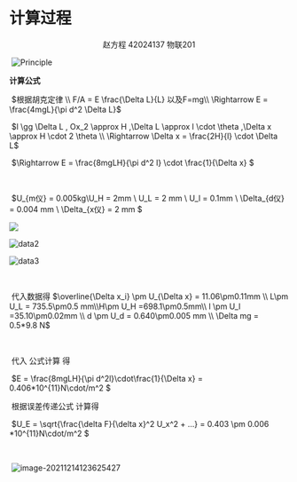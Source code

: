 # 计算过程

<center>
	赵方程 42024137 物联201	
</center>

​												![Principle](C:\Users\Equationzhao\Desktop\物理实验\杨氏模量\Principle.png)

**计算公式**

​																$根据胡克定律 \\ F/A = E \frac{\Delta L}{L} 以及F=mg\\ \Rightarrow E = \frac{4mgL}{\pi d^2 \Delta L}$

​                                        	          $l \gg \Delta L , Ox_2 \approx H ,\Delta L \approx l \cdot \theta ,\Delta x \approx H \cdot 2 \theta \\ \Rightarrow \Delta x = \frac{2H}{l} \cdot \Delta L$

​																	$\Rightarrow E = \frac{8mgLH}{\pi d^2 l} \cdot \frac{1}{\Delta x} $			

​						

​																		$U_{m仪} = 0.005kg\\U_H = 2mm \\ U_L = 2 mm \\ U_l = 0.1mm \\ \Delta_{d仪} = 0.004 mm \\ \Delta_{x仪} = 2 mm  $							





![](C:\Users\Equationzhao\Desktop\物理实验\杨氏模量\data1.jpg)		

![data2](C:\Users\Equationzhao\Desktop\物理实验\杨氏模量\data2.jpg)

![data3](C:\Users\Equationzhao\Desktop\物理实验\杨氏模量\data3.jpg)

​	

​															代入数据得	$\overline{\Delta x_i} \pm U_{\Delta x} = 11.06\pm0.11mm \\ L\pm U_L = 735.5\pm0.5 mm\\H\pm U_H  =698.1\pm0.5mm\\ l \pm U_l =35.10\pm0.02mm \\ d \pm U_d = 0.640\pm0.005 mm \\ \Delta mg = 0.5*9.8 N$

​	

​																	代入 公式计算 得

​																			$E = \frac{8mgLH}{\pi d^2l}\cdot\frac{1}{\Delta x} = 0.406*10^{11}N\cdot/m^2                                                        $

​																	根据误差传递公式 计算得

​																			$U_E = \sqrt{\frac{\delta F}{\delta x}^2 U_x^2  + ...} = 0.403 \pm 0.006 *10^{11}N\cdot/m^2 $ 

​														

​											![image-20211214123625427](C:\Users\Equationzhao\AppData\Roaming\Typora\typora-user-images\image-20211214123625427.png)		
